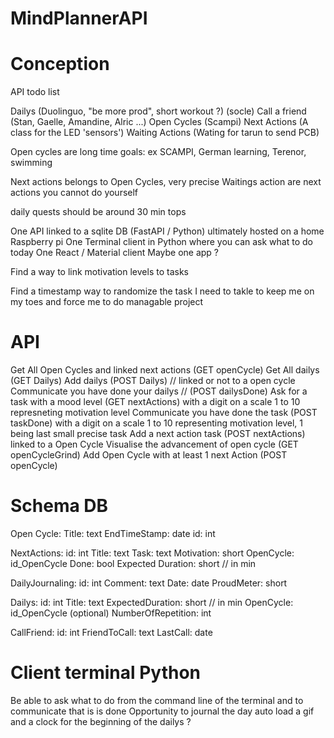 # MindPlannerAPI


# Conception


API todo list

Dailys (Duolinguo, "be more prod", short workout ?) (socle)
Call a friend (Stan, Gaelle, Amandine, Alric ...)
Open Cycles (Scampi)
    Next Actions (A class for the LED 'sensors')
    Waiting Actions (Wating for tarun to send PCB)


Open cycles are long time goals: ex SCAMPI, German learning, Terenor, swimming

Next actions belongs to Open Cycles, very precise
Waitings action are next actions you cannot do yourself

daily quests should be around 30 min tops


One API linked to a sqlite DB (FastAPI / Python) ultimately hosted on a home Raspberry pi
One Terminal client in Python where you can ask what to do today
One React / Material client
Maybe one app ?

Find a way to link motivation levels to tasks

Find a timestamp way to randomize the task I need to takle to keep me on my toes and force me to do managable project


# API

Get All Open Cycles and linked next actions (GET openCycle)
Get All dailys  (GET Dailys)
Add dailys (POST Dailys) // linked or not to a open cycle
Communicate you have done your dailys // (POST dailysDone)
Ask for a task with a mood level (GET nextActions) with a digit on a scale 1 to 10 represneting motivation level
Communicate you have done the task (POST taskDone) with a digit on a scale 1 to 10 representing motivation level, 1 being last small precise task
Add a next action task (POST nextActions) linked to a Open Cycle
Visualise the advancement of open cycle (GET openCycleGrind)
Add Open Cycle with at least 1 next Action (POST openCycle)


# Schema DB

Open Cycle:
Title: text
EndTimeStamp: date
id: int

NextActions:
id: int
Title: text
Task: text
Motivation: short
OpenCycle: id_OpenCycle
Done: bool
Expected Duration: short // in min

DailyJournaling:
id: int
Comment: text
Date: date
ProudMeter: short

Dailys:
id: int
Title: text
ExpectedDuration: short // in min
OpenCycle: id_OpenCycle (optional)
NumberOfRepetition: int

CallFriend:
id: int
FriendToCall: text
LastCall: date


# Client terminal Python

Be able to ask what to do from the command line of the terminal and to communicate that is is done 
Opportunity to journal the day
auto load a gif and a clock for the beginning of the dailys ?